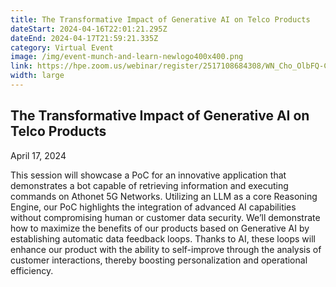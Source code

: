 ```yaml
---
title: The Transformative Impact of Generative AI on Telco Products
dateStart: 2024-04-16T22:01:21.295Z
dateEnd: 2024-04-17T21:59:21.335Z
category: Virtual Event
image: /img/event-munch-and-learn-newlogo400x400.png
link: https://hpe.zoom.us/webinar/register/2517108684308/WN_Cho_OlbFQ-CehwRJWsWuyg
width: large
---
```

## The Transformative Impact of Generative AI on Telco Products

April 17, 2024

This session will showcase a PoC for an innovative application that demonstrates a bot capable of retrieving information and executing commands on Athonet 5G Networks. Utilizing an LLM as a core Reasoning Engine, our PoC highlights the integration of advanced AI capabilities without compromising human or customer data security. We’ll demonstrate how to maximize the benefits of our products based on Generative AI by establishing automatic data feedback loops. Thanks to AI, these loops will enhance our product with the ability to self-improve through the analysis of customer interactions, thereby boosting personalization and operational efficiency. 
